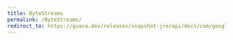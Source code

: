 ```yaml
---
title: ByteStreams
permalink: /ByteStreams/
redirect_to: https://guava.dev/releases/snapshot-jre/api/docs/com/google/common/io/ByteStreams.html
---
```

